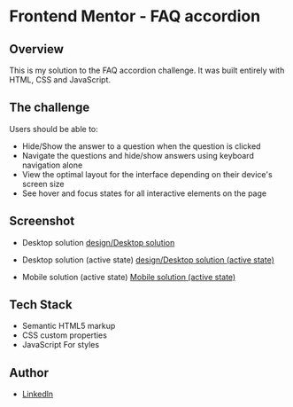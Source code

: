 # Frontend Mentor - FAQ accordion

## Overview

This is my solution to the FAQ accordion challenge. It was built entirely with HTML, CSS and JavaScript.

## The challenge

Users should be able to:

- Hide/Show the answer to a question when the question is clicked
- Navigate the questions and hide/show answers using keyboard navigation alone
- View the optimal layout for the interface depending on their device's screen size
- See hover and focus states for all interactive elements on the page


## Screenshot

- Desktop solution
 [design/Desktop solution](screenshot1.png)

- Desktop solution (active state)
  [design/Desktop solution (active state)](screenshot2.png)

- Mobile solution (active state)
  [Mobile solution (active state)](screenshot3.png)


## Tech Stack

- Semantic HTML5 markup
- CSS custom properties
- JavaScript For styles

## Author

- [Linkedln](https://www.linkedin.com/in/amrita-srivastava10/)
